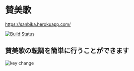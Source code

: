 <h1>賛美歌</h1>


https://sanbika.herokuapp.com/

[![Build Status](https://travis-ci.org/gazayas/sanbika.png?branch=master)](https://travis-ci.org/gazayas/sanbika)

<h2>賛美歌の転調を簡単に行うことができます</h2>

![key change](https://media.giphy.com/media/3oKIPd5nkRqjM23kNa/giphy.gif)
